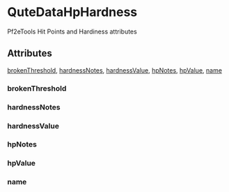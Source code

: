# QuteDataHpHardness

Pf2eTools Hit Points and Hardiness attributes

## Attributes

[brokenThreshold](#brokenthreshold), [hardnessNotes](#hardnessnotes), [hardnessValue](#hardnessvalue), [hpNotes](#hpnotes), [hpValue](#hpvalue), [name](#name)


### brokenThreshold


### hardnessNotes


### hardnessValue


### hpNotes


### hpValue


### name
